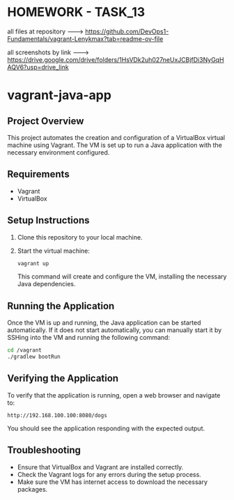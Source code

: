 # HOMEWORK - TASK_13
all files at repository ---> https://github.com/DevOps1-Fundamentals/vagrant-Lenykmax?tab=readme-ov-file

all screenshots by link ---> https://drive.google.com/drive/folders/1HsVDk2uh027neUxJCBjfDi3NyGqHAQV6?usp=drive_link
# vagrant-java-app

## Project Overview
This project automates the creation and configuration of a VirtualBox virtual machine using Vagrant. The VM is set up to run a Java application with the necessary environment configured.

## Requirements
- Vagrant
- VirtualBox

## Setup Instructions
1. Clone this repository to your local machine.

2. Start the virtual machine:
   ```bash
   vagrant up
   ```
   This command will create and configure the VM, installing the necessary Java dependencies.

## Running the Application
Once the VM is up and running, the Java application can be started automatically. If it does not start automatically, you can manually start it by SSHing into the VM and running the following command:
```bash
cd /vagrant
./gradlew bootRun
```

## Verifying the Application
To verify that the application is running, open a web browser and navigate to:
```
http://192.168.100.100:8080/dogs
```
You should see the application responding with the expected output.

## Troubleshooting
- Ensure that VirtualBox and Vagrant are installed correctly.
- Check the Vagrant logs for any errors during the setup process.
- Make sure the VM has internet access to download the necessary packages.